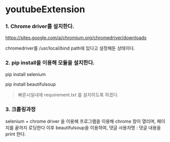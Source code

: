 # youtubeExtension

### 1. Chrome driver를 설치한다.

<https://sites.google.com/a/chromium.org/chromedriver/downloads>

chromedriver를 /usr/local/bind path에 있다고 설정해둔 상태이다.



### 2. pip install을 이용해 모듈을 설치한다.

pip install selenium

pip install beautifulsoup

> 빠른시일내에 requirement.txt 를 설치하도록 하겠다.



### 3. 크롤링과정

selenium + chrome driver 을 이용해 프로그램을 이용해 chrome 창이 열리며, 페이지를 끝까지 로딩한다 이후 beautifulsoup을 이용하여, 댓글 사용자명 : 댓글 내용을 print 한다.


